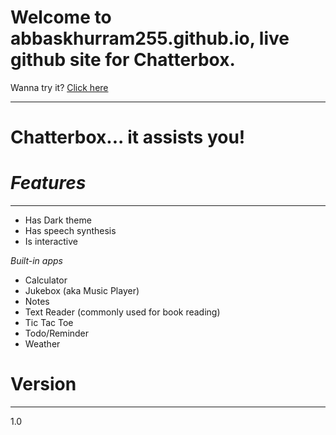 # Welcome to abbaskhurram255.github.io, live github site for Chatterbox.
Wanna try it? [Click here]


------
# Chatterbox... it assists you!


*Features* 
========
------
- Has Dark theme
- Has speech synthesis
- Is interactive

_Built-in apps_
- Calculator
- Jukebox (aka Music Player)
- Notes
- Text Reader (commonly used for book reading)
- Tic Tac Toe
- Todo/Reminder
- Weather



Version 
=======
-------
1.0

[Click here]: <https://abbaskhurram255.github.io/Chatterbox/>

